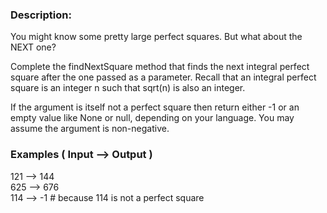 ### Description:
You might know some pretty large perfect squares. But what about the NEXT one?

Complete the findNextSquare method that finds the next integral perfect square after the one passed as a parameter. Recall that an integral perfect square is an integer n such that sqrt(n) is also an integer.

If the argument is itself not a perfect square then return either -1 or an empty value like None or null, depending on your language. You may assume the argument is non-negative.

### Examples ( Input --> Output )
121 --> 144 <br>
625 --> 676 <br>
114 --> -1  #  because 114 is not a perfect square